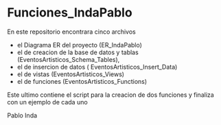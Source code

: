 # Funciones_IndaPablo

En este repositorio encontrara cinco archivos

-   el Diagrama ER del proyecto (ER_IndaPablo)
-   el de creacion de la base de datos y tablas (EventosArtisticos_Schema_Tables),
-   el de insercion de datos ( EventosArtisticos_Insert_Data)
-   el de vistas (EventosArtisticos_Views)
-   el de funciones (EventosArtisticos_Functions)

Este ultimo contiene el script para la creacion de dos funciones y finaliza con un ejemplo de cada uno

Pablo Inda
